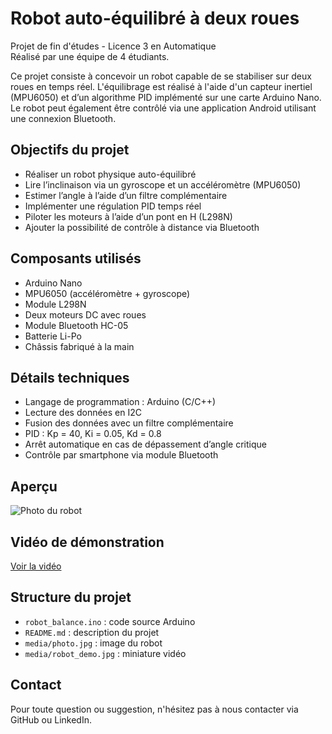 # Robot auto-équilibré à deux roues

Projet de fin d'études - Licence 3 en Automatique  
Réalisé par une équipe de 4 étudiants.

Ce projet consiste à concevoir un robot capable de se stabiliser sur deux roues en temps réel. L'équilibrage est réalisé à l'aide d'un capteur inertiel (MPU6050) et d’un algorithme PID implémenté sur une carte Arduino Nano. Le robot peut également être contrôlé via une application Android utilisant une connexion Bluetooth.

## Objectifs du projet

- Réaliser un robot physique auto-équilibré
- Lire l’inclinaison via un gyroscope et un accéléromètre (MPU6050)
- Estimer l’angle à l’aide d’un filtre complémentaire
- Implémenter une régulation PID temps réel
- Piloter les moteurs à l’aide d’un pont en H (L298N)
- Ajouter la possibilité de contrôle à distance via Bluetooth

## Composants utilisés

- Arduino Nano
- MPU6050 (accéléromètre + gyroscope)
- Module L298N
- Deux moteurs DC avec roues
- Module Bluetooth HC-05
- Batterie Li-Po
- Châssis fabriqué à la main

## Détails techniques

- Langage de programmation : Arduino (C/C++)
- Lecture des données en I2C
- Fusion des données avec un filtre complémentaire
- PID : Kp = 40, Ki = 0.05, Kd = 0.8
- Arrêt automatique en cas de dépassement d’angle critique
- Contrôle par smartphone via module Bluetooth

## Aperçu

![Photo du robot](media/photo.jpg)

## Vidéo de démonstration

[Voir la vidéo](https://www.youtube.com/watch?v=LIEN_VIDÉO_ICI)

## Structure du projet

- `robot_balance.ino` : code source Arduino
- `README.md` : description du projet
- `media/photo.jpg` : image du robot
- `media/robot_demo.jpg` : miniature vidéo

## Contact

Pour toute question ou suggestion, n'hésitez pas à nous contacter via GitHub ou LinkedIn.
